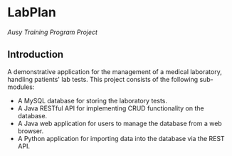 # LabPlan
_Ausy Training Program Project_

## Introduction
A demonstrative application for the management of a medical laboratory, handling patients' lab tests. This project consists of the following sub-modules:

* A MySQL database for storing the laboratory tests.
* A Java RESTful API for implementing CRUD functionality on the database.
* A Java web application for users to manage the database from a web browser.
* A Python application for importing data into the database via the REST API.
